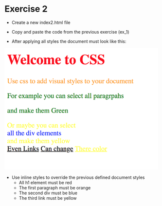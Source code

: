# Exercise 2

- Create a new index2.html file
- Copy and paste the code from the previous exercise (ex_1)

- After applying all styles the document must look like this:

![Ex 2](./results/ex_2.png)

- Use inline styles to override the previous defined document styles
  - All h1 element must be red
  - The first paragraph must be orange
  - The second div must be blue
  - The third link must be yellow
